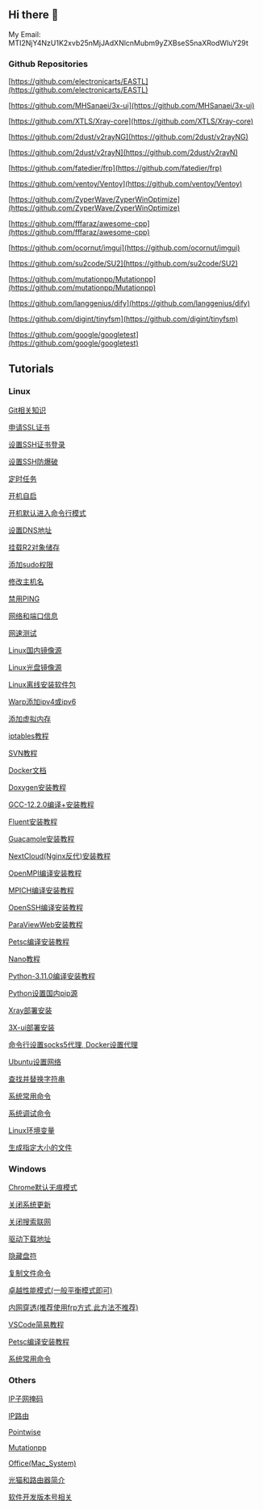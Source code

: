 ## Hi there 👋

<!--
**loong22/loong22** is a ✨ _special_ ✨ repository because its `README.md` (this file) appears on your GitHub profile.

Here are some ideas to get you started:

- 🔭 I’m currently working on ...
- 🌱 I’m currently learning ...
- 👯 I’m looking to collaborate on ...
- 🤔 I’m looking for help with ...
- 💬 Ask me about ...
- 📫 How to reach me: ...
- 😄 Pronouns: ...
- ⚡ Fun fact: ...
-->

My Email: MTI2NjY4NzU1K2xvb25nMjJAdXNlcnMubm9yZXBseS5naXRodWIuY29t


### Github Repositories

[https://github.com/electronicarts/EASTL](https://github.com/electronicarts/EASTL)

[https://github.com/MHSanaei/3x-ui](https://github.com/MHSanaei/3x-ui)

[https://github.com/XTLS/Xray-core](https://github.com/XTLS/Xray-core)

[https://github.com/2dust/v2rayNG](https://github.com/2dust/v2rayNG)

[https://github.com/2dust/v2rayN](https://github.com/2dust/v2rayN)

[https://github.com/fatedier/frp](https://github.com/fatedier/frp)


[https://github.com/ventoy/Ventoy](https://github.com/ventoy/Ventoy)

[https://github.com/ZyperWave/ZyperWinOptimize](https://github.com/ZyperWave/ZyperWinOptimize)

[https://github.com/fffaraz/awesome-cpp](https://github.com/fffaraz/awesome-cpp)


[https://github.com/ocornut/imgui](https://github.com/ocornut/imgui)

[https://github.com/su2code/SU2](https://github.com/su2code/SU2)

[https://github.com/mutationpp/Mutationpp](https://github.com/mutationpp/Mutationpp)

[https://github.com/langgenius/dify](https://github.com/langgenius/dify)

[https://github.com/digint/tinyfsm](https://github.com/digint/tinyfsm)

[https://github.com/google/googletest](https://github.com/google/googletest)


## Tutorials

### Linux

[Git相关知识](./Tutorials/Linux/01.md)

[申请SSL证书](./Tutorials/Linux/02.md)

[设置SSH证书登录](./Tutorials/Linux/03.md)

[设置SSH防爆破](./Tutorials/Linux/04.md)

[定时任务](./Tutorials/Linux/05.md)

[开机自启](./Tutorials/Linux/06.md)

[开机默认进入命令行模式](./Tutorials/Linux/07.md)

[设置DNS地址](./Tutorials/Linux/08.md)

[挂载R2对象储存](./Tutorials/Linux/09.md)

[添加sudo权限](./Tutorials/Linux/10.md)

[修改主机名](./Tutorials/Linux/11.md)

[禁用PING](./Tutorials/Linux/12.md)

[网络和端口信息](./Tutorials/Linux/13.md)

[网速测试](./Tutorials/Linux/14.md)

[Linux国内镜像源](./Tutorials/Linux/15.md)

[Linux光盘镜像源](./Tutorials/Linux/16.md)

[Linux离线安装软件包](./Tutorials/Linux/17.md)

[Warp添加ipv4或ipv6](./Tutorials/Linux/18.md)

[添加虚拟内存](./Tutorials/Linux/19.md)

[iptables教程](./Tutorials/Linux/20.md)

[SVN教程](./Tutorials/Linux/21.md)

[Docker文档](./Tutorials/Linux/22.md)

[Doxygen安装教程](./Tutorials/Linux/23.md)

[GCC-12.2.0编译+安装教程](./Tutorials/Linux/24.md)

[Fluent安装教程](./Tutorials/Linux/25.md)

[Guacamole安装教程](./Tutorials/Linux/26.md)

[NextCloud(Nginx反代)安装教程](./Tutorials/Linux/27.md)

[OpenMPI编译安装教程](./Tutorials/Linux/28.md)

[MPICH编译安装教程](./Tutorials/Linux/29.md)

[OpenSSH编译安装教程](./Tutorials/Linux/30.md)

[ParaViewWeb安装教程](./Tutorials/Linux/31.md)

[Petsc编译安装教程](./Tutorials/Linux/32.md)

[Nano教程](./Tutorials/Linux/33.md)

[Python-3.11.0编译安装教程](./Tutorials/Linux/34.md)

[Python设置国内pip源](./Tutorials/Linux/35.md)

[Xray部署安装](./Tutorials/Linux/37.md)

[3X-ui部署安装](./Tutorials/Linux/38.md)

[命令行设置socks5代理, Docker设置代理](./Tutorials/Linux/36.md)

[Ubuntu设置网络](./Tutorials/Linux/39.md)

[查找并替换字符串](./Tutorials/Linux/40.md)

[系统常用命令](./Tutorials/Linux/41.md)

[系统调试命令](./Tutorials/Linux/42.md)

[Linux环境变量](./Tutorials/Linux/43.md)

[生成指定大小的文件](./Tutorials/Linux/44.md)


### Windows

[Chrome默认无痕模式](./Tutorials/Windows/01.md)

[关闭系统更新](./Tutorials/Windows/02.md)

[关闭搜索联网](./Tutorials/Windows/03.md)

[驱动下载地址](./Tutorials/Windows/04.md)

[隐藏盘符](./Tutorials/Windows/05.md)

[复制文件命令](./Tutorials/Windows/06.md)

[卓越性能模式(一般平衡模式即可)](./Tutorials/Windows/07.md)

[内网穿透(推荐使用frp方式,此方法不推荐)](./Tutorials/Windows/08.md)

[VSCode简易教程](./Tutorials/Windows/09.md)

[Petsc编译安装教程](./Tutorials/Windows/10.md)

[系统常用命令](./Tutorials/Windows/11.md)

### Others

[IP子网掩码](./Tutorials/Others/01.md)

[IP路由](./Tutorials/Others/02.md)

[Pointwise](./Tutorials/Others/03.md)

[Mutationpp](./Tutorials/Others/04.md)

[Office(Mac_System)](./Tutorials/Others/05.md)

[光猫和路由器简介](./Tutorials/Others/06.md)

[软件开发版本号相关](./Tutorials/Others/07.md)

